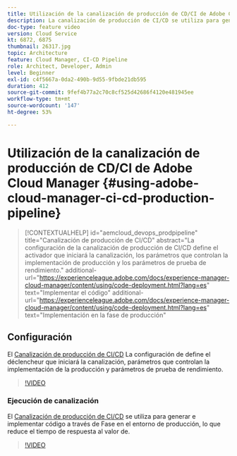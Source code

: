 ```yaml
---
title: Utilización de la canalización de producción de CD/CI de Adobe Cloud Manager
description: La canalización de producción de CI/CD se utiliza para generar e implementar código a través de Fase en el entorno de producción, lo que reduce el tiempo de respuesta al valor. La configuración de la canalización de producción de CI/CD define el activador que iniciará la canalización, los parámetros que controlan la implementación de producción y los parámetros de prueba de rendimiento.
doc-type: feature video
version: Cloud Service
kt: 6872, 6875
thumbnail: 26317.jpg
topic: Architecture
feature: Cloud Manager, CI-CD Pipeline
role: Architect, Developer, Admin
level: Beginner
exl-id: c4f5667a-0da2-490b-9d55-9fbde21db595
duration: 412
source-git-commit: 9fef4b77a2c70c8cf525d42686f4120e481945ee
workflow-type: tm+mt
source-wordcount: '147'
ht-degree: 53%

---
```


# Utilización de la canalización de producción de CD/CI de Adobe Cloud Manager {#using-adobe-cloud-manager-ci-cd-production-pipeline}

>[!CONTEXTUALHELP]
>id="aemcloud_devops_prodpipeline"
>title="Canalización de producción de CI/CD"
>abstract="La configuración de la canalización de producción de CI/CD define el activador que iniciará la canalización, los parámetros que controlan la implementación de producción y los parámetros de prueba de rendimiento."
>additional-url="https://experienceleague.adobe.com/docs/experience-manager-cloud-manager/content/using/code-deployment.html?lang=es" text="Implementar el código"
>additional-url="https://experienceleague.adobe.com/docs/experience-manager-cloud-manager/content/using/code-deployment.html?lang=es" text="Implementación en la fase de producción"

## Configuración

El [Canalización de producción de CI/CD](https://experienceleague.adobe.com/docs/experience-manager-cloud-manager/using/how-to-use/pipelines/configuring-production-pipelines.html) La configuración de define el déclencheur que iniciará la canalización, parámetros que controlan la implementación de la producción y parámetros de prueba de rendimiento.

>[!VIDEO](https://video.tv.adobe.com/v/26314?quality=12&learn=on)

### Ejecución de canalización

El [Canalización de producción de CI/CD](https://experienceleague.adobe.com/docs/experience-manager-cloud-manager/content/using/code-deployment.html?lang=es) se utiliza para generar e implementar código a través de Fase en el entorno de producción, lo que reduce el tiempo de respuesta al valor de.

>[!VIDEO](https://video.tv.adobe.com/v/26317?quality=12&learn=on)

